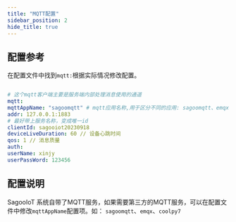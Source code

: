 ```yaml
---
title: "MQTT配置"
sidebar_position: 2
hide_title: true
---
```


## 配置参考

在配置文件中找到`mqtt:`根据实际情况修改配置。

```yaml

# 这个mqtt客户端主要是服务端内部处理消息使用的通道
mqtt:
mqttAppName: "sagoomqtt" # mqtt应用名称,用于区分不同的应用: sagoomqtt、emqx、coolpy7
addr: 127.0.0.1:1883
# 最好带上服务名称，变成唯一id
clientId: sagooiot20230918
deviceLiveDuration: 60 // 设备心跳时间
qos: 1 // 消息质量
auth:
userName: xinjy
userPassWord: 123456
```

## 配置说明

SagooIoT 系统自带了MQTT服务，如果需要第三方的MQTT服务，可以在配置文件中修改`mqttAppName`配置项。如： `sagoomqtt`、`emqx`、`coolpy7`


